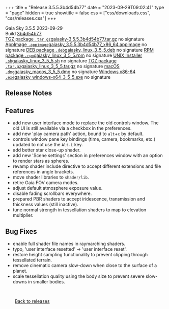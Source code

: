 +++
title = "Release 3.5.5.3b4d54b77"
date = "2023-09-29T09:02:41"
type = "page"
hidden = true
showtitle = false
css = ["css/downloads.css", "css/releases.css"]
+++

<div class="download-container">
<div id="download-title">
<i class="gs-mdi-tag"></i>
Gaia Sky <span class="downloads-version">3.5.5</span> 
<time class="downloads-releasedate" datetime="2023-09-29T09:02:41" title="Published: 2023-09-29T09:02:41"><i class="gs-mdi-calendar"></i> 2023-09-29</time>
<div class="downloads-build">Build <a href='https://codeberg.org/gaiasky/gaiasky/commit/3b4d54b77' target='_blank'>3b4d54b77</a></div></div>
<div class="download-section">
<a href="https://gaia.ari.uni-heidelberg.de/gaiasky/releases/3.5.5.3b4d54b77/gaiasky-3.5.5.3b4d54b77.tar.gz" class="download-button"><i class="gs-mdi-zip-box icon-button"></i> TGZ package <code>.tar.gz</code><span class="download-sub">gaiasky-3.5.5.3b4d54b77.tar.gz</span></a>
<span class="signature">no signature</span>
<a href="https://gaia.ari.uni-heidelberg.de/gaiasky/releases/3.5.5.3b4d54b77/gaiasky_3.5.5.3b4d54b77_x86_64.appimage" class="download-button"><i class="gs-material-symbols-box icon-button"></i> AppImage <code>.appimage</code><span class="download-sub">gaiasky_3.5.5.3b4d54b77_x86_64.appimage</span></a>
<span class="signature">no signature</span>
<a href="https://gaia.ari.uni-heidelberg.de/gaiasky/releases/3.5.5.3b4d54b77/gaiasky_linux_3_5_5.deb" class="download-button"><i class="gs-mdi-debian icon-button"></i> DEB package <code>.deb</code><span class="download-sub">gaiasky_linux_3_5_5.deb</span></a>
<span class="signature">no signature</span>
<a href="https://gaia.ari.uni-heidelberg.de/gaiasky/releases/3.5.5.3b4d54b77/gaiasky_linux_3_5_5.rpm" class="download-button"><i class="gs-mdi-fedora icon-button"></i> RPM package <code>.rpm</code><span class="download-sub">gaiasky_linux_3_5_5.rpm</span></a>
<span class="signature">no signature</span>
<a href="https://gaia.ari.uni-heidelberg.de/gaiasky/releases/3.5.5.3b4d54b77/gaiasky_linux_3_5_5.sh" class="download-button"><i class="gs-token-unix icon-button"></i> UNIX Installer <code>.sh</code><span class="download-sub">gaiasky_linux_3_5_5.sh</span></a>
<span class="signature">no signature</span>
<a href="https://gaia.ari.uni-heidelberg.de/gaiasky/releases/3.5.5.3b4d54b77/gaiasky_linux_3_5_5.tar.gz" class="download-button"><i class="gs-mdi-zip-box icon-button"></i> TGZ package <code>.tar.gz</code><span class="download-sub">gaiasky_linux_3_5_5.tar.gz</span></a>
<span class="signature">no signature</span>
<a href="https://gaia.ari.uni-heidelberg.de/gaiasky/releases/3.5.5.3b4d54b77/gaiasky_macos_3_5_5.dmg" class="download-button"><i class="gs-fa6-brands-apple icon-button"></i> macOS <code>.dmg</code><span class="download-sub">gaiasky_macos_3_5_5.dmg</span></a>
<span class="signature">no signature</span>
<a href="https://gaia.ari.uni-heidelberg.de/gaiasky/releases/3.5.5.3b4d54b77/gaiasky_windows-x64_3_5_5.exe" class="download-button"><i class="gs-fa6-brands-windows icon-button"></i> Windows x86-64 <code>.exe</code><span class="download-sub">gaiasky_windows-x64_3_5_5.exe</span></a>
<span class="signature">no signature</span>
</div>
</div>

<section class="release-notes">

# Release Notes


## Features
- add new user interface mode to replace the old controls window. The old UI is still available via a checkbox in the preferences. 
- add new 'play camera path' action, bound to `alt`+`c` by default. 
- controls window pane key bindings (time, camera, bookmarks, etc.) updated to not use the `Alt-L` key.
- add better star close-up shader.
- add new 'Scene settings' section in preferences window with an option to render stars as spheres.
- revamp shader include directive to accept different extensions and file references in angle brackets. 
- move shader libraries to `shader/lib`.
- retire Gaia FOV camera modes.
- adjust default atmosphere exposure value.
- disable fading scrollbars everywhere.
- prepared PBR shaders to accept iridescence, transmission and thickness values (still inactive).
- tune normal strength in tessellation shaders to map to elevation multiplier.

## Bug Fixes
- enable full shader file names in raymarching shaders.
- typo, 'user interface resetted' -> 'user interface reset'.
- restore height sampling functionality to prevent clipping through tessellated terrain.
- remove cinematic camera slow-down when close to the surface of a planet.
- scale tessellation quality using the body size to prevent severe slow-downs in smaller bodies.
</section>


<p class="center-text" style="padding: 30px;"><a href="/downloads/releases"><i class="gs-mdi-arrow-left-bold-circle"></i> Back to releases</a>
</p>

